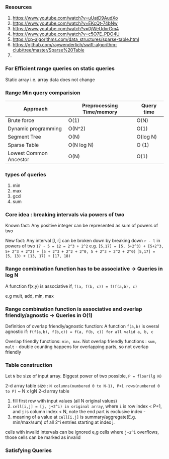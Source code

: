 
### Resources

1. https://www.youtube.com/watch?v=uUatD9AudXo
2. https://www.youtube.com/watch?v=EKcQt-74bNw
3. https://www.youtube.com/watch?v=0jWeUdxrGm4
4. https://www.youtube.com/watch?v=c5O7E_PDO4U
5. https://cp-algorithms.com/data_structures/sparse-table.html
6. https://github.com/raywenderlich/swift-algorithm-club/tree/master/Sparse%20Table
7. 
### For Efficient range queries on static queries

Static array i.e. array data does not change

### Range Min query comparision

| Approach | Preprocessing Time/memory | Query time |
| --- | --- | --- |
| Brute force | O(1) | O(N) |
| Dynamic programming | O(N^2) | O(1) |
| Segment Tree | O(N) | O(log N) |
| Sparse Table | O(N log N) | O (1) |
| Lowest Common Ancestor | O(N) | O(1) |

### types of queries

1. min
2. max
3. gcd
4. sum

### Core idea : breaking intervals via powers of two

Known fact: Any positive integer can be represented as sum of powers of two

New fact:
Any interval [l, r] can be broken down by breaking down `r - l` in powers of two
`17 - 5 = 12 = 2^3 + 2^2`
e.g.
`[5,17] = [5, 5+2^3) + [5+2^3, 5+ 2^3 + 2^2) + [5 + 2^3 + 2^2 + 2^0, 5 + 2^3 + 2^2 + 2^0)`
`[5,17] = [5, 13) + [13, 17) + [17, 18)`

### Range combination function has to be associative -> Queries in log N

A function f(x,y) is associative if,
`f(a, f(b, c)) = f(f(a,b), c)`

e.g mult, add, min, max

### Range combination function is associative and overlap friendly/agnostic -> Queries in O(1)

Definition of overlap friendly/agnostic function:
A function `f(a,b)` is overal agnostic if:
`f(f(a,b), f(b,c)) = f(a, f(b, c)) for all valid a, b, c`

Overlap friendly functions: `min, max`.
Not overlap friendly functions : `sum, mult` - double counting happens for overlapping parts, so not overlap friendly

### Table construction

Let `N` be size of input array.
Biggest power of two possible, `P = floor(lg N)`

2-d array table size :
`N columns(numbered 0 to N-1), P+1 rows(numbered 0 to P)` ~ N x lgN 2-d array table
1. fill first row with input values (all N original values)
2. `cell[i,j] = [j, j+2^i) in original array`, where `i` is row index < P+1, and `j` is column index < N, note the end part is exclusive index -
3. meaning of a value at `cell[i,j]` is summary/aggregate(E.g. min/max/sum) of all 2^i entries starting at index j. 

cells with invalid intervals can be ignored
e,g cells where `j+2^i` overflows, those cells can be marked as invalid

### Satisfying Queries

